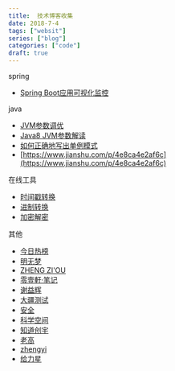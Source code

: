 ```yaml
---
title:  技术博客收集
date: 2018-7-4
tags: ["websit"]
series: ["blog"]
categories: ["code"]
draft: true
---
```


spring  
- [Spring Boot应用可视化监控](https://www.jianshu.com/p/7ecb57a3f326)

java  
- [JVM参数调优](https://juejin.im/post/5add9f29518825670960d113)
- [Java8 JVM参数解读](https://www.zybuluo.com/changedi/note/975529)
- [如何正确地写出单例模式](http://wuchong.me/blog/2014/08/28/how-to-correctly-write-singleton-pattern/)
- [https://www.jianshu.com/p/4e8ca4e2af6c](https://www.jianshu.com/p/4e8ca4e2af6c)

在线工具  
- [时间戳转换](http://www.beijing-time.org/shijianchuo/)
- [进制转换](https://tool.oschina.net/hexconvert)
- [加密解密](http://tool.chacuo.net/crypt3des)

其他  
- [今日热榜](http://hot.mrcuriosity.org/)
- [明无梦](https://www.dreamxu.com/)
- [ZHENG ZI'OU](https://orianna-zzo.github.io/)
- [零壹軒·笔记](http://note.qidong.name/)
- [谢益辉](https://yihui.name/cn/)
- [大疆测试](http://debugtalk.com/)
- [安全](https://impakho.com/)
- [科学空间](https://kexue.fm/)
- [知道创宇](https://www.rockyqi.net/Knownsec_RD_Checklist_v3.0/v3.0.html)
- [老高](https://blog.phpgao.com/open_terminal_in_finder.html)
- [zhengyi](http://blog.zhengyi.one/)
- [给力星](http://www.powerxing.com/)

